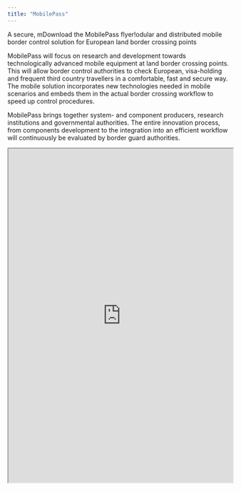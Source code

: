 ```yaml
---
title: "MobilePass"
---
```


A secure, mDownload the MobilePass flyer!odular and distributed mobile border control solution for European land border crossing points

MobilePass will focus on research and development towards technologically advanced mobile equipment at land border crossing points. This will allow border control authorities to check European, visa-holding and frequent third country travellers in a comfortable, fast and secure way. The mobile solution incorporates new technologies needed in mobile scenarios and embeds them in the actual border crossing workflow to speed up control procedures.

MobilePass brings together system- and component producers, research institutions and governmental authorities. The entire innovation process, from components development to the integration into an efficient workflow will continuously be evaluated by border guard authorities.

<iframe height="750" width="100%" src="https://ewelton.github.io/ktest/wiki.html#MobilePass"></iframe>
